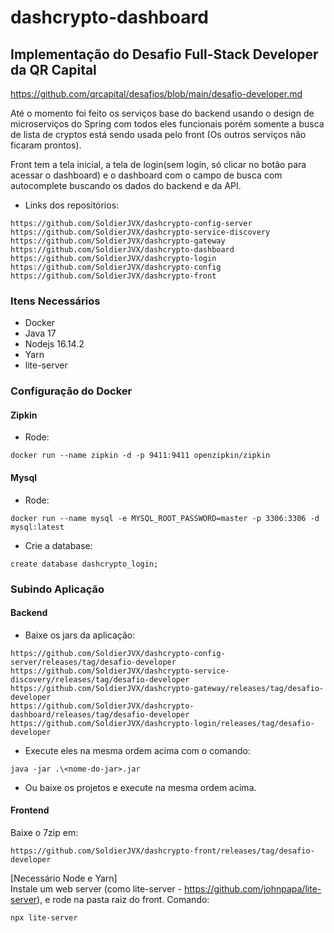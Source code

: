 # dashcrypto-dashboard

## Implementação do Desafio Full-Stack Developer da QR Capital
https://github.com/qrcapital/desafios/blob/main/desafio-developer.md

Até o momento foi feito os serviços base do backend usando o design de microserviços do Spring com todos eles funcionais porém somente a busca de lista de cryptos
está sendo usada pelo front (Os outros serviços não ficaram prontos).

Front tem a tela inicial, a tela de login(sem login, só clicar no botão para acessar o dashboard) e o dashboard com o campo de busca com autocomplete buscando os dados do backend e da API.

 - Links dos repositórios:
```
https://github.com/SoldierJVX/dashcrypto-config-server
https://github.com/SoldierJVX/dashcrypto-service-discovery
https://github.com/SoldierJVX/dashcrypto-gateway
https://github.com/SoldierJVX/dashcrypto-dashboard
https://github.com/SoldierJVX/dashcrypto-login
https://github.com/SoldierJVX/dashcrypto-config
https://github.com/SoldierJVX/dashcrypto-front
```

### Itens Necessários

 - Docker
 - Java 17
 - Nodejs 16.14.2
 - Yarn
 - lite-server

### Configuração do Docker

#### Zipkin

 - Rode:
```
docker run --name zipkin -d -p 9411:9411 openzipkin/zipkin
```

#### Mysql
- Rode:
```
docker run --name mysql -e MYSQL_ROOT_PASSWORD=master -p 3306:3306 -d mysql:latest
```

- Crie a database:
```
create database dashcrypto_login;
```

### Subindo Aplicação

#### Backend

 - Baixe os jars da aplicação:

```
https://github.com/SoldierJVX/dashcrypto-config-server/releases/tag/desafio-developer
https://github.com/SoldierJVX/dashcrypto-service-discovery/releases/tag/desafio-developer
https://github.com/SoldierJVX/dashcrypto-gateway/releases/tag/desafio-developer
https://github.com/SoldierJVX/dashcrypto-dashboard/releases/tag/desafio-developer
https://github.com/SoldierJVX/dashcrypto-login/releases/tag/desafio-developer
```
 - Execute eles na mesma ordem acima com o comando:

```
java -jar .\<nome-do-jar>.jar
```


 - Ou baixe os projetos e execute na mesma ordem acima.

#### Frontend

Baixe o 7zip em:
```
https://github.com/SoldierJVX/dashcrypto-front/releases/tag/desafio-developer
```
[Necessário Node e Yarn]\
Instale um web server (como lite-server - https://github.com/johnpapa/lite-server), e rode na pasta raiz do front. Comando:
```
npx lite-server
```

